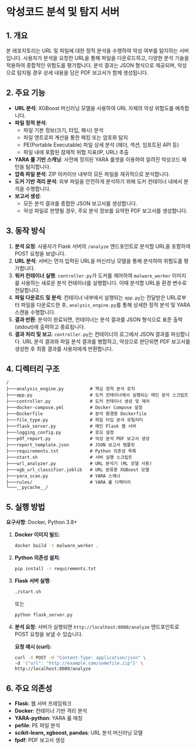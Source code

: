 # 악성코드 분석 및 탐지 서버

## 1. 개요

본 레포지토리는 URL 및 파일에 대한 정적 분석을 수행하여 악성 여부를 탐지하는 서버입니다. 사용자가 분석을 요청한 URL을 통해 파일을 다운로드하고, 다양한 분석 기술을 적용하여 종합적인 위험도를 평가합니다. 분석 결과는 JSON 형식으로 제공되며, 악성으로 탐지될 경우 상세 내용을 담은 PDF 보고서가 함께 생성됩니다.

## 2. 주요 기능

- **URL 분석**: XGBoost 머신러닝 모델을 사용하여 URL 자체의 악성 위험도를 예측합니다.
- **파일 정적 분석**:
    - 파일 기본 정보(크기, 타입, 해시) 분석
    - 파일 엔트로피 계산을 통한 패킹 또는 암호화 탐지
    - PE(Portable Executable) 파일 상세 분석 (헤더, 섹션, 임포트된 API 등)
    - 파일 내에 포함된 잠재적 위협 지표(IP, URL) 추출
- **YARA 룰 기반 스캐닝**: 사전에 정의된 YARA 룰셋을 이용하여 알려진 악성코드 패턴을 탐지합니다.
- **압축 파일 분석**: ZIP 아카이브 내부의 모든 파일을 재귀적으로 분석합니다.
- **도커 기반 격리 분석**: 외부 파일을 안전하게 분석하기 위해 도커 컨테이너 내에서 분석을 수행합니다.
- **보고서 생성**:
    - 모든 분석 결과를 종합한 JSON 보고서를 생성합니다.
    - 악성 파일로 판명될 경우, 주요 분석 정보를 요약한 PDF 보고서를 생성합니다.

## 3. 동작 방식

1.  **분석 요청**: 사용자가 Flask 서버의 `/analyze` 엔드포인트로 분석할 URL을 포함하여 POST 요청을 보냅니다.
2.  **URL 분석**: 서버는 먼저 입력된 URL을 머신러닝 모델을 통해 분석하여 위험도를 평가합니다.
3.  **워커 컨테이너 실행**: `controller.py`가 도커를 제어하여 `malware_worker` 이미지를 사용하는 새로운 분석 컨테이너를 실행합니다. 이때 분석할 URL을 환경 변수로 전달합니다.
4.  **파일 다운로드 및 분석**: 컨테이너 내부에서 실행되는 `app.py`는 전달받은 URL로부터 파일을 다운로드한 후, `analysis_engine.py`를 통해 상세한 정적 분석 및 YARA 스캔을 수행합니다.
5.  **결과 반환**: 분석이 완료되면, 컨테이너는 분석 결과를 JSON 형식으로 표준 출력(stdout)에 출력하고 종료됩니다.
6.  **결과 처리 및 보고**: `controller.py`는 컨테이너의 로그에서 JSON 결과를 파싱합니다. URL 분석 결과와 파일 분석 결과를 병합하고, 악성으로 판단되면 PDF 보고서를 생성한 후 최종 결과를 사용자에게 반환합니다.

## 4. 디렉터리 구조

```
/
├───analysis_engine.py          # 핵심 정적 분석 로직
├───app.py                      # 도커 컨테이너에서 실행되는 메인 분석 스크립트
├───controller.py               # 도커 컨테이너 생성 및 제어
├───docker-compose.yml          # Docker Compose 설정
├───Dockerfile                  # 분석 환경용 Dockerfile
├───file_type.py                # 파일 타입 분석 유틸리티
├───flask_server.py             # 메인 Flask 웹 서버
├───logging_config.py           # 로깅 설정
├───pdf_report.py               # 악성 분석 PDF 보고서 생성
├───report_template.json        # JSON 보고서 템플릿
├───requirements.txt            # Python 의존성 목록
├───start.sh                    # 서버 실행 스크립트
├───url_analyzer.py             # URL 분석기 (ML 모델 사용)
├───xgb_url_classifier.joblib   # URL 분류용 XGBoost 모델
├───yara_scan.py                # YARA 스캐너
├───rules/                      # YARA 룰 디렉터리
└───__pycache__/
```

## 5. 실행 방법

**요구사항**: Docker, Python 3.8+

1.  **Docker 이미지 빌드**:
    ```bash
    docker build -t malware_worker .
    ```

2.  **Python 의존성 설치**:
    ```bash
    pip install -r requirements.txt
    ```

3.  **Flask 서버 실행**:
    ```bash
    ./start.sh
    ```
    또는
    ```bash
    python flask_server.py
    ```

4.  **분석 요청**:
    서버가 실행되면 `http://localhost:8080/analyze` 엔드포인트로 POST 요청을 보낼 수 있습니다.

    **요청 예시 (curl):**
    ```bash
    curl -X POST -H "Content-Type: application/json" \
    -d '{"url": "http://example.com/somefile.zip"}' \
    http://localhost:8080/analyze
    ```

## 6. 주요 의존성

-   **Flask**: 웹 서버 프레임워크
-   **Docker**: 컨테이너 기반 격리 분석
-   **YARA-python**: YARA 룰 매칭
-   **pefile**: PE 파일 분석
-   **scikit-learn, xgboost, pandas**: URL 분석 머신러닝 모델
-   **fpdf**: PDF 보고서 생성
